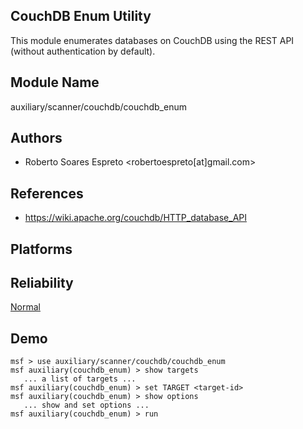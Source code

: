 ## CouchDB Enum Utility

This module enumerates databases on CouchDB using the REST 
API (without authentication by default).


## Module Name
auxiliary/scanner/couchdb/couchdb_enum

## Authors
* Roberto Soares Espreto <robertoespreto[at]gmail.com>


## References
* https://wiki.apache.org/couchdb/HTTP_database_API




## Platforms


## Reliability
[Normal](https://github.com/rapid7/metasploit-framework/wiki/Exploit-Ranking)

## Demo

```
msf > use auxiliary/scanner/couchdb/couchdb_enum
msf auxiliary(couchdb_enum) > show targets
   ... a list of targets ...
msf auxiliary(couchdb_enum) > set TARGET <target-id>
msf auxiliary(couchdb_enum) > show options
   ... show and set options ...
msf auxiliary(couchdb_enum) > run
```
    
    